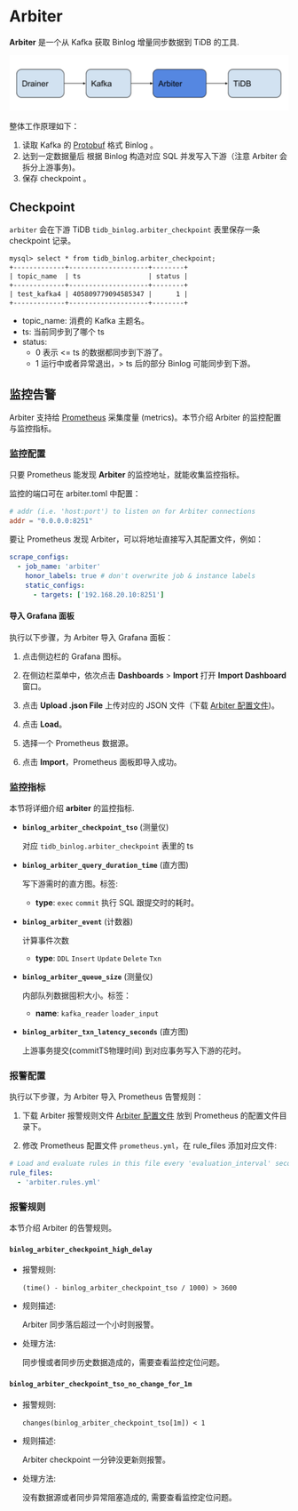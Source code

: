 Arbiter
==========

**Arbiter** 是一个从 Kafka 获取 Binlog 增量同步数据到 TiDB 的工具.

![](./arbiter.png)

整体工作原理如下：

1. 读取 Kafka 的 [Protobuf](https://github.com/pingcap/tidb-tools/blob/master/tidb-binlog/slave_binlog_proto/proto/binlog.proto) 格式 Binlog 。
2. 达到一定数据量后 根据 Binlog 构造对应 SQL 并发写入下游（注意 Arbiter 会拆分上游事务)。
3. 保存 checkpoint 。


## Checkpoint
`arbiter` 会在下游 TiDB `tidb_binlog.arbiter_checkpoint` 表里保存一条 checkpoint 记录。
```
mysql> select * from tidb_binlog.arbiter_checkpoint;
+-------------+--------------------+--------+
| topic_name  | ts                 | status |
+-------------+--------------------+--------+
| test_kafka4 | 405809779094585347 |      1 |
+-------------+--------------------+--------+
```
- topic_name: 消费的 Kafka 主题名。
- ts: 当前同步到了哪个 ts
- status:
	* 0
	表示 <= ts 的数据都同步到下游了。
	* 1
	运行中或者异常退出，> ts 后的部分 Binlog 可能同步到下游。



## 监控告警

Arbiter 支持给 [Prometheus](https://prometheus.io/) 采集度量 (metrics)。本节介绍 Arbiter 的监控配置与监控指标。

### 监控配置

只要 Prometheus 能发现 **Arbiter** 的监控地址，就能收集监控指标。

监控的端口可在 arbiter.toml 中配置：

```toml
# addr (i.e. 'host:port') to listen on for Arbiter connections
addr = "0.0.0.0:8251"
```

要让 Prometheus 发现 Arbiter，可以将地址直接写入其配置文件，例如：
```yml
scrape_configs:
  - job_name: 'arbiter'
    honor_labels: true # don't overwrite job & instance labels
    static_configs:
      - targets: ['192.168.20.10:8251']
```

#### 导入 Grafana 面板

执行以下步骤，为 Arbiter 导入 Grafana 面板：

1. 点击侧边栏的 Grafana 图标。

2. 在侧边栏菜单中，依次点击 **Dashboards** > **Import** 打开 **Import Dashboard** 窗口。

3. 点击 **Upload .json File** 上传对应的 JSON 文件（下载 [Arbiter 配置文件](./arbiter.json))。

4. 点击 **Load**。

5. 选择一个 Prometheus 数据源。

6. 点击 **Import**，Prometheus 面板即导入成功。

### 监控指标

本节将详细介绍 **arbiter** 的监控指标.

* **`binlog_arbiter_checkpoint_tso`** (测量仪)

	对应 `tidb_binlog.arbiter_checkpoint` 表里的 ts

* **`binlog_arbiter_query_duration_time`** (直方图)

	写下游需时的直方图。标签:

	* **type**: `exec` `commit` 执行 SQL 跟提交时的耗时。

* **`binlog_arbiter_event`** (计数器)

	计算事件次数

	* **type**: `DDL` `Insert` `Update` `Delete` `Txn`

* **`binlog_arbiter_queue_size`** (测量仪)

	内部队列数据囤积大小。标签：
	
	* **name**: `kafka_reader` `loader_input`

* **`binlog_arbiter_txn_latency_seconds`** (直方图)

	上游事务提交(commitTS物理时间) 到对应事务写入下游的花时。

### 报警配置

执行以下步骤，为 Arbiter 导入 Prometheus 告警规则：

1. 下载 Arbiter 报警规则文件 [Arbiter 配置文件](./arbiter.rules.yml) 放到 Prometheus 的配置文件目录下。

2. 修改 Prometheus 配置文件 `prometheus.yml`，在 rule_files 添加对应文件:

```yml
# Load and evaluate rules in this file every 'evaluation_interval' seconds.
rule_files:
  - 'arbiter.rules.yml'
```

### 报警规则

本节介绍 Arbiter 的告警规则。

#### `binlog_arbiter_checkpoint_high_delay`

* 报警规则:

    `(time() - binlog_arbiter_checkpoint_tso / 1000) > 3600`

* 规则描述:

    Arbiter 同步落后超过一个小时则报警。

* 处理方法:

    同步慢或者同步历史数据造成的，需要查看监控定位问题。

#### `binlog_arbiter_checkpoint_tso_no_change_for_1m`

* 报警规则:

    `changes(binlog_arbiter_checkpoint_tso[1m]) < 1`

* 规则描述:

    Arbiter checkpoint 一分钟没更新则报警。

* 处理方法:

    没有数据源或者同步异常阻塞造成的, 需要查看监控定位问题。

